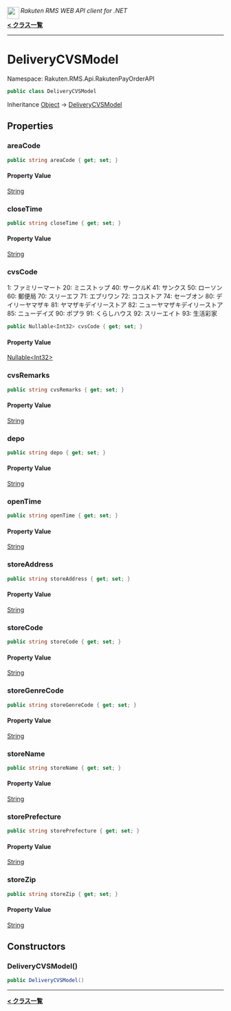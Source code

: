 <img align="left" style="height: 2em;" src="https://webservice.rakuten.co.jp/favicon.ico"><em>Rakuten RMS WEB API client for .NET</em>

[**< クラス一覧**](./)
- - -

# DeliveryCVSModel

Namespace: Rakuten.RMS.Api.RakutenPayOrderAPI

```csharp
public class DeliveryCVSModel
```

Inheritance [Object](https://docs.microsoft.com/en-us/dotnet/api/system.object) → [DeliveryCVSModel](./rakuten.rms.api.rakutenpayorderapi.deliverycvsmodel)

## Properties

### <a id="properties-areacode"/>**areaCode**

```csharp
public string areaCode { get; set; }
```

#### Property Value

[String](https://docs.microsoft.com/en-us/dotnet/api/system.string)<br>

### <a id="properties-closetime"/>**closeTime**

```csharp
public string closeTime { get; set; }
```

#### Property Value

[String](https://docs.microsoft.com/en-us/dotnet/api/system.string)<br>

### <a id="properties-cvscode"/>**cvsCode**

1: ファミリーマート
 20: ミニストップ
 40: サークルK
 41: サンクス
 50: ローソン
 60: 郵便局
 70: スリーエフ
 71: エブリワン
 72: ココストア
 74: セーブオン
 80: デイリーヤマザキ
 81: ヤマザキデイリーストア
 82: ニューヤマザキデイリーストア
 85: ニューデイズ
 90: ポプラ
 91: くらしハウス
 92: スリーエイト
 93: 生活彩家

```csharp
public Nullable<Int32> cvsCode { get; set; }
```

#### Property Value

[Nullable&lt;Int32&gt;](https://docs.microsoft.com/en-us/dotnet/api/system.nullable-1)<br>

### <a id="properties-cvsremarks"/>**cvsRemarks**

```csharp
public string cvsRemarks { get; set; }
```

#### Property Value

[String](https://docs.microsoft.com/en-us/dotnet/api/system.string)<br>

### <a id="properties-depo"/>**depo**

```csharp
public string depo { get; set; }
```

#### Property Value

[String](https://docs.microsoft.com/en-us/dotnet/api/system.string)<br>

### <a id="properties-opentime"/>**openTime**

```csharp
public string openTime { get; set; }
```

#### Property Value

[String](https://docs.microsoft.com/en-us/dotnet/api/system.string)<br>

### <a id="properties-storeaddress"/>**storeAddress**

```csharp
public string storeAddress { get; set; }
```

#### Property Value

[String](https://docs.microsoft.com/en-us/dotnet/api/system.string)<br>

### <a id="properties-storecode"/>**storeCode**

```csharp
public string storeCode { get; set; }
```

#### Property Value

[String](https://docs.microsoft.com/en-us/dotnet/api/system.string)<br>

### <a id="properties-storegenrecode"/>**storeGenreCode**

```csharp
public string storeGenreCode { get; set; }
```

#### Property Value

[String](https://docs.microsoft.com/en-us/dotnet/api/system.string)<br>

### <a id="properties-storename"/>**storeName**

```csharp
public string storeName { get; set; }
```

#### Property Value

[String](https://docs.microsoft.com/en-us/dotnet/api/system.string)<br>

### <a id="properties-storeprefecture"/>**storePrefecture**

```csharp
public string storePrefecture { get; set; }
```

#### Property Value

[String](https://docs.microsoft.com/en-us/dotnet/api/system.string)<br>

### <a id="properties-storezip"/>**storeZip**

```csharp
public string storeZip { get; set; }
```

#### Property Value

[String](https://docs.microsoft.com/en-us/dotnet/api/system.string)<br>

## Constructors

### <a id="constructors-.ctor"/>**DeliveryCVSModel()**

```csharp
public DeliveryCVSModel()
```


- - -
[**< クラス一覧**](./)
